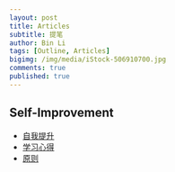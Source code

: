 ```yaml
---
layout: post
title: Articles
subtitle: 提笔
author: Bin Li
tags: [Outline, Articles]
bigimg: /img/media/iStock-506910700.jpg
comments: true
published: true
---
```


## Self-Improvement
* [自我提升](https://binlidaily.github.io/2019-04-19-self-improvement/)
* [学习心得](https://binlidaily.github.io/2018-08-28-learning-tricks/)
* [原则](https://binlidaily.github.io/2019-04-19-principles/)